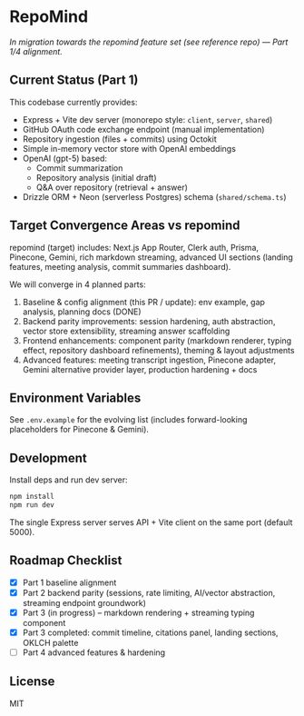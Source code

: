 # RepoMind

_In migration towards the repomind feature set (see reference repo) — Part 1/4 alignment._

## Current Status (Part 1)
This codebase currently provides:

- Express + Vite dev server (monorepo style: `client`, `server`, `shared`)
- GitHub OAuth code exchange endpoint (manual implementation)
- Repository ingestion (files + commits) using Octokit
- Simple in-memory vector store with OpenAI embeddings
- OpenAI (gpt-5) based:
	- Commit summarization
	- Repository analysis (initial draft)
	- Q&A over repository (retrieval + answer)
- Drizzle ORM + Neon (serverless Postgres) schema (`shared/schema.ts`)

## Target Convergence Areas vs repomind
repomind (target) includes: Next.js App Router, Clerk auth, Prisma, Pinecone, Gemini, rich markdown streaming, advanced UI sections (landing features, meeting analysis, commit summaries dashboard).

We will converge in 4 planned parts:
1. Baseline & config alignment (this PR / update): env example, gap analysis, planning docs (DONE)
2. Backend parity improvements: session hardening, auth abstraction, vector store extensibility, streaming answer scaffolding
3. Frontend enhancements: component parity (markdown renderer, typing effect, repository dashboard refinements), theming & layout adjustments
4. Advanced features: meeting transcript ingestion, Pinecone adapter, Gemini alternative provider layer, production hardening + docs

## Environment Variables
See `.env.example` for the evolving list (includes forward-looking placeholders for Pinecone & Gemini).

## Development
Install deps and run dev server:

```bash
npm install
npm run dev
```

The single Express server serves API + Vite client on the same port (default 5000).

## Roadmap Checklist
- [x] Part 1 baseline alignment
- [x] Part 2 backend parity (sessions, rate limiting, AI/vector abstraction, streaming endpoint groundwork)
- [x] Part 3 (in progress) – markdown rendering + streaming typing component
- [x] Part 3 completed: commit timeline, citations panel, landing sections, OKLCH palette
- [ ] Part 4 advanced features & hardening

## License
MIT
